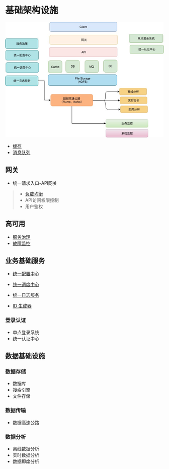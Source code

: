 # 基础架构设施

![](pic/infrastructure.jpg)

* [缓存](objects/cache/README.md)
* [消息队列](objects/mq/README.md)

## 网关
* 统一请求入口-API网关
> * [负载均衡](objects/load-balancer/README.md)
> * API访问权限控制
> * 用户鉴权

## 高可用
* [服务治理](objects/service-governance/README.md)
* [故障监控](objects/monitor/README.md)

## 业务基础服务
* [统一配置中心](biz-infra/configure/README.md)
* [统一调度中心](biz-infra/scheduling/README.md)
* [统一日志服务](biz-infra/log/README.md)

* [ID 生成器](biz-infra/id-generator/README.md)

### 登录认证
* 单点登录系统
* 统一认证中心

## 数据基础设施
### 数据存储
* 数据库
* 搜索引擎
* 文件存储

### 数据传输
* 数据高速公路

### 数据分析
* 离线数据分析
* 实时数据分析
* 数据即席分析
